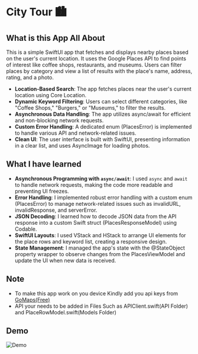 

# City Tour 🏙️

## What is this App All About

This is a simple SwiftUI app that fetches and displays nearby places based on the user's current location. It uses the Google Places API to find points of interest like coffee shops, restaurants, and museums. Users can filter places by category and view a list of results with the place's name, address, rating, and a photo.

- **Location-Based Search**: The app fetches places near the user's current location using Core Location.
- **Dynamic Keyword Filtering**: Users can select different categories, like "Coffee Shops," "Burgers," or "Museums," to filter the results.
- **Asynchronous Data Handling**: The app utilizes async/await for efficient and non-blocking network requests.
- **Custom Error Handling**: A dedicated enum (PlacesError) is implemented to handle various API and network-related issues.
- **Clean UI**: The user interface is built with SwiftUI, presenting information in a clear list, and uses AsyncImage for loading photos.

## What I have learned

- **Asynchronous Programming with `async/await`**: I used `async` and `await` to handle network requests, making the code more readable and preventing UI freezes.
- **Error Handling**: I implemented robust error handling with a custom enum (PlacesError) to manage network-related issues such as invalidURL, invalidResponse, and serverError.
- **JSON Decoding**: I learned how to decode JSON data from the API response into a custom Swift struct (PlacesResponseModel) using Codable.
- **SwiftUI Layouts**: I used VStack and HStack to arrange UI elements for the place rows and keyword list, creating a responsive design.
- **State Management**: I managed the app's state with the @StateObject property wrapper to observe changes from the PlacesViewModel and update the UI when new data is received.

## Note

- To make this app work on you device Kindly add you api keys from [GoMaps(Free)](https://app.gomaps.pro/)
- API your needs to be added in Files Such as APIClient.swift(API Folder) and PlaceRowModel.swift(Models Folder)

## Demo

![Demo](https://github.com/user-attachments/assets/50373778-47a5-4804-bffd-6cae4b88e12c)

